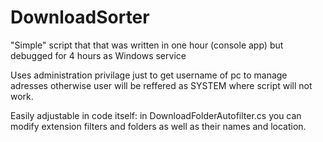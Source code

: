 # DownloadSorter

"Simple" script that that was written in one hour (console app) but debugged for 4 hours as Windows service

Uses administration privilage just to get username of pc to manage adresses otherwise user will be reffered as SYSTEM where script will not work.

Easily adjustable in code itself: in DownloadFolderAutofilter.cs you can modify extension filters and folders as well as their names and location.
